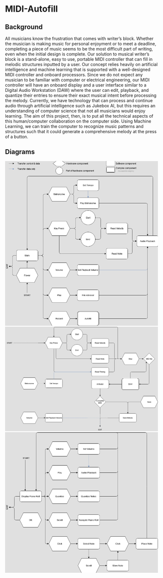 # MIDI-Autofill
## Background
All musicians know the frustration that comes with writer’s block. Whether the musician
is making music for personal enjoyment or to meet a deadline, completing a piece of music
seems to be the most difficult part of writing, even when the initial design is complete.
Our solution to musical writer’s block is a stand-alone, easy to use, portable MIDI
controller that can fill in melodic structures inputted by a user. Our concept relies heavily on
artificial intelligence and machine learning that is supported with a well-designed MIDI
controller and onboard processors. Since we do not expect any musician to be familiar with
computer or electrical engineering, our MIDI controller will have an onboard display and a user
interface similar to a Digital Audio Workstation (DAW) where the user can edit, playback, and
quantize their entries to ensure their exact musical intent before processing the melody.
Currently, we have technology that can process and continue audio through artificial
intelligence such as Jukebox AI, but this requires an understanding of computer science that not
all musicians would enjoy learning. The aim of this project, then, is to put all the technical
aspects of this human/computer collaboration on the computer side. Using Machine Learning,
we can train the computer to recognize music patterns and structures such that it could
generate a comprehensive melody at the press of a button.
## Diagrams
![Overall Structure](final-design-document/Keyboard.png)
![Autofill Structure](final-design-document/Autofill.png)
![DAW Structure](final-design-document/DAW.png)
